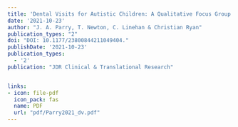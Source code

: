 ```yaml
---
title: 'Dental Visits for Autistic Children: A Qualitative Focus Group Study of Parental Perceptions'
date: '2021-10-23'
author: "J. A. Parry, T. Newton, C. Linehan & Christian Ryan"
publication_types: "2"
doi: "DOI: 10.1177/23800844211049404."
publishDate: '2021-10-23'
publication_types:
  - '2'
publication: "JDR Clinical & Translational Research"


links:
- icon: file-pdf
  icon_pack: fas
  name: PDF
  url: "pdf/Parry2021_dv.pdf"
---
```


